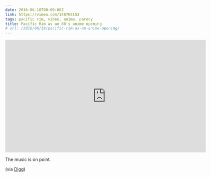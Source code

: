 ```yaml
---
date: 2016-06-18T00:00:00Z
link: https://vimeo.com/148769153
tags: pacific rim, video, anime, parody
title: Pacific Rim as an 80's anime opening
# url: /2016/06/18/pacific-rim-as-an-anime-opening/
---
```


<div class="video">

<iframe src="https://player.vimeo.com/video/148769153" width="640" height="360" frameborder="0" webkitallowfullscreen mozallowfullscreen allowfullscreen></iframe>

</div>



The music is on point.

(via [Digg](http://digg.com/))



